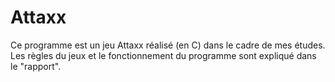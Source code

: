 # Attaxx

Ce programme est un jeu Attaxx réalisé (en C) dans le cadre de mes études.
Les règles du jeux et le fonctionnement du programme sont expliqué dans le "rapport".
